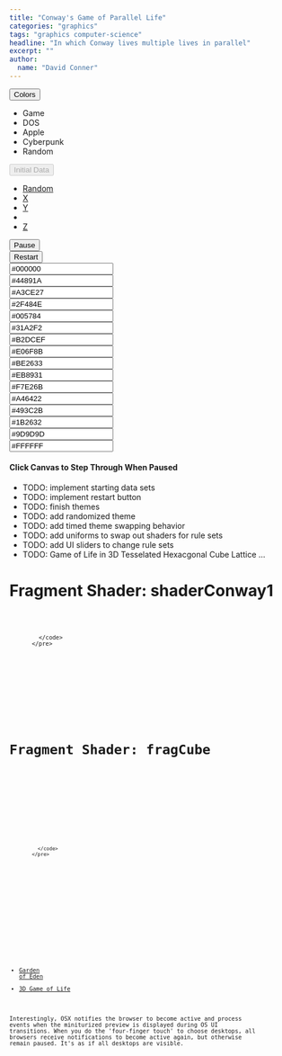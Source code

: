 ```yaml
---
title: "Conway's Game of Parallel Life"
categories: "graphics"
tags: "graphics computer-science"
headline: "In which Conway lives multiple lives in parallel"
excerpt: ""
author:
  name: "David Conner"
---
```


<div class="row">
  <div class="col-sm-3 col-xs-6">
    <div class="btn-group">
      <button type="button" class="btn btn-default dropdown-toggle" data-toggle="dropdown">Colors<span class="caret"></span></button>
      <ul class="dropdown-menu">
        <li><a onclick="onClickColorProfile(this.attributes['data-profile-name'].value)" data-profile-name="game">Game</a></li>
        <li><a onclick="onClickColorProfile(this.attributes['data-profile-name'].value)" data-profile-name="dos">DOS</a></li>
        <li><a onclick="onClickColorProfile(this.attributes['data-profile-name'].value)" data-profile-name="apple">Apple</a></li>
        <!--<li><a onclick="onClickColorProfile(this.attributes['data-profile-name'].value)" data-profile-name="zenburn">Zenburn</a></li>-->
        <!--<li><a onclick="onClickColorProfile(this.attributes['data-profile-name'].value)" data-profile-name="sanity-inc">Sanity Inc</a></li>-->
        <!--<li><a onclick="onClickColorProfile(this.attributes['data-profile-name'].value)" data-profile-name="monokai">Monokai</a></li>-->
        <!--<li><a onclick="onClickColorProfile(this.attributes['data-profile-name'].value)" data-profile-name="moe">Moe</a></li>-->
        <!--<li><a onclick="onClickColorProfile(this.attributes['data-profile-name'].value)" data-profile-name="solarized">Solarized</a></li>-->
        <li><a onclick="onClickColorProfile(this.attributes['data-profile-name'].value)" data-profile-name="cyberpunk">Cyberpunk</a></li>
        <!--<li><a onclick="onClickColorProfile(this.attributes['data-profile-name'].value)" data-profile-name="sublime-text">Sublime Text</a></li>-->
        <!--<li><a onclick="onClickColorProfile(this.attributes['data-profile-name'].value)" data-profile-name="vibrant-ink">Vibrant Ink</a></li>-->
        <li><a onclick="onClickColorProfile(this.attributes['data-profile-name'].value)" data-profile-name="random">Random</a></li>
        <!--<li><a onclick="onClickColorProfile(this.attributes['data-profile-name'].value)" data-profile-name="wink">;)</a></li>-->
      </ul>
    </div>
  </div>

  <div class="col-sm-3 col-xs-6">
    <div class="btn-group">
      <button type="button" class="btn btn-default dropdown-toggle" data-toggle="dropdown" disabled>Initial Data<span class="caret"></span></button>
      <ul class="dropdown-menu">
        <li><a href="#">Random</a></li>
        <li><a href="#">X</a></li>
        <li><a href="#">Y</a></li>
        <li role="separator" class="divider"></li>
        <li><a href="#">Z</a></li>
      </ul>
    </div>
  </div>

  <div class="col-sm-3 col-xs-6"><button id="btn-pause" class="btn btn-default" onclick="togglePause()">Pause</button></div>
  <div class="col-sm-3 col-xs-6"><button id="btn-restart" class="btn btn-default" onclick="onClickRestart()">Restart</button></div>

  <!-- TODO: dropdown to seed with specific starting sets -->
  <!-- TODO:  -->
</div>
<div class="row">
  <div class="col-sm-3 col-xs-6"><input id="conway-color-1"  class="jscolor" value="#000000" data-color-id="0"  onchange="changeColorUniforms(this.attributes['data-color-id'].value, this.value);" /></div>
  <div class="col-sm-3 col-xs-6"><input id="conway-color-2"  class="jscolor" value="#44891A" data-color-id="1"  onchange="changeColorUniforms(this.attributes['data-color-id'].value, this.value);" /></div>
  <div class="col-sm-3 col-xs-6"><input id="conway-color-3"  class="jscolor" value="#A3CE27" data-color-id="2"  onchange="changeColorUniforms(this.attributes['data-color-id'].value, this.value);" /></div>
  <div class="col-sm-3 col-xs-6"><input id="conway-color-4"  class="jscolor" value="#2F484E" data-color-id="3"  onchange="changeColorUniforms(this.attributes['data-color-id'].value, this.value);" /></div>
</div>
<div class="row">
  <div class="col-sm-3 col-xs-6"><input id="conway-color-5"  class="jscolor" value="#005784" data-color-id="4"  onchange="changeColorUniforms(this.attributes['data-color-id'].value, this.value);" /></div>
  <div class="col-sm-3 col-xs-6"><input id="conway-color-6"  class="jscolor" value="#31A2F2" data-color-id="5"  onchange="changeColorUniforms(this.attributes['data-color-id'].value, this.value);" /></div>
  <div class="col-sm-3 col-xs-6"><input id="conway-color-7"  class="jscolor" value="#B2DCEF" data-color-id="6"  onchange="changeColorUniforms(this.attributes['data-color-id'].value, this.value);" /></div>
  <div class="col-sm-3 col-xs-6"><input id="conway-color-8"  class="jscolor" value="#E06F8B" data-color-id="7"  onchange="changeColorUniforms(this.attributes['data-color-id'].value, this.value);" /></div>
</div>
<div class="row">
  <div class="col-sm-3 col-xs-6"><input id="conway-color-9"  class="jscolor" value="#BE2633" data-color-id="8"  onchange="changeColorUniforms(this.attributes['data-color-id'].value, this.value);" /></div>
  <div class="col-sm-3 col-xs-6"><input id="conway-color-10" class="jscolor" value="#EB8931" data-color-id="9"  onchange="changeColorUniforms(this.attributes['data-color-id'].value, this.value);" /></div>
  <div class="col-sm-3 col-xs-6"><input id="conway-color-11" class="jscolor" value="#F7E26B" data-color-id="10" onchange="changeColorUniforms(this.attributes['data-color-id'].value, this.value);" /></div>
  <div class="col-sm-3 col-xs-6"><input id="conway-color-12" class="jscolor" value="#A46422" data-color-id="11" onchange="changeColorUniforms(this.attributes['data-color-id'].value, this.value);" /></div>
</div>
<div class="row">
  <div class="col-sm-3 col-xs-6"><input id="conway-color-13" class="jscolor" value="#493C2B" data-color-id="12" onchange="changeColorUniforms(this.attributes['data-color-id'].value, this.value);" /></div>
  <div class="col-sm-3 col-xs-6"><input id="conway-color-14" class="jscolor" value="#1B2632" data-color-id="13" onchange="changeColorUniforms(this.attributes['data-color-id'].value, this.value);" /></div>
  <div class="col-sm-3 col-xs-6"><input id="conway-color-15" class="jscolor" value="#9D9D9D" data-color-id="14" onchange="changeColorUniforms(this.attributes['data-color-id'].value, this.value);" /></div>
  <div class="col-sm-3 col-xs-6"><input id="conway-color-16" class="jscolor" value="#FFFFFF" data-color-id="15" onchange="changeColorUniforms(this.attributes['data-color-id'].value, this.value);" /></div>
</div>

#### Click Canvas to Step Through When Paused

- TODO: implement starting data sets
- TODO: implement restart button
- TODO: finish themes
- TODO: add randomized theme
- TODO: add timed theme swapping behavior
- TODO: add uniforms to swap out shaders for rule sets
- TODO: add UI sliders to change rule sets
- TODO: Game of Life in 3D Tesselated Hexacgonal Cube Lattice ...

# Fragment Shader: shaderConway1

<p>
  <figure class="highlight">
    <pre>
      <code id="codeShaderConway1" class="language-c" data-lang="c">

      </code>
    </pre>
  </figure>
</p>

<script type="x-shader/x-fragment" id="shaderConway1">
  void main() {

    int populatedSolitude = 1;
    int populatedOvercrowded = 4;
    int unpopulatedCreate = 3;

    vec2 uv = (gl_FragCoord.xy / resolution.xy);
    vec4 texel = texture2D(game, uv);

    vec2 texelCoords[8];
    texelCoords[0] = mod(gl_FragCoord.xy + vec2( 0.0, -1.0), resolution.xy) / resolution.xy;
    texelCoords[1] = mod(gl_FragCoord.xy + vec2( 1.0, -1.0), resolution.xy) / resolution.xy;
    texelCoords[2] = mod(gl_FragCoord.xy + vec2( 1.0,  0.0), resolution.xy) / resolution.xy;
    texelCoords[3] = mod(gl_FragCoord.xy + vec2( 1.0,  1.0), resolution.xy) / resolution.xy;
    texelCoords[4] = mod(gl_FragCoord.xy + vec2( 0.0,  1.0), resolution.xy) / resolution.xy;
    texelCoords[5] = mod(gl_FragCoord.xy + vec2(-1.0,  1.0), resolution.xy) / resolution.xy;
    texelCoords[6] = mod(gl_FragCoord.xy + vec2(-1.0,  0.0), resolution.xy) / resolution.xy;
    texelCoords[7] = mod(gl_FragCoord.xy + vec2(-1.0, -1.0), resolution.xy) / resolution.xy;

    vec4 texels[8];
    int neighborCount = 0;
    for (int i=0; i<8; i++) {
      texels[i] = texture2D(game, texelCoords[i]);

      // not sure how to avoid conditional/ternary here
      // - but the GPU always has to execute both paths and cannot do so simultaneously
      neighborCount += ((texels[i].x > 0.0) ? 1 : 0);
    }

    vec4 newFragColor = vec4(0.0, 0.0, 0.0, 1.0);
    if (texel.x > 0.0) { // if populated
      if (neighborCount > populatedSolitude && neighborCount < populatedOvercrowded) {
        newFragColor.x = texel.x + 1.0; // cell ages
        //newFragColor.x = 1.0;
      } else { // cell dies
        // TODO: implement "aging" rules
        newFragColor.x = 0.0;
      }
    } else {
      if (neighborCount == unpopulatedCreate) {
        newFragColor.x = 1.0;
      } else {
        newFragColor.x = 0.0;
      }
    }

    gl_FragColor = newFragColor;

  }</script>

# Fragment Shader: fragCube

<p>
  <figure class="highlight">
    <pre>
      <code id="codeShaderConwayColor" class="language-c" data-lang="c">

      </code>
    </pre>
  </figure>
</p>

<script type="x-shader/x-fragment" id="shaderConwayColor">
  uniform vec4 colorMap[16];

  void main() {
    int colorId = int(texture2D(game, gl_FragCoord.xy / resolution.xy).x);

    // NOTE: fails because cannot access array without CONSTANT value
    // gl_FragColor = colorMap[colorId];

    // therefore, this approach is required
    gl_FragColor = colorMap[0];
    for (int i=0; i<16; i++) {
      // conditional statements like this are less than ideal...
      if (colorId == i) {
        gl_FragColor = colorMap[i];
      }
    }
  }</script>


<script src="/js/three/GPUComputeRenderer.js" type="text/javascript"></script>
<script src="/js/3d/2017-01-05-conways-game-of-parallel-life.js" type="text/javascript"></script>

<script type="text/javascript">

  function pasteShaderToCodeBlock(shaderId, codeBlockId) {
    var shaderCode = document.getElementById(shaderId).textContent;
    var processedCode = '<span class="p">' +
        shaderCode .split('\n').join('</span>\n<span class="p">') +
        '</span>';
    document.getElementById(codeBlockId).innerHTML = processedCode;
  }

  pasteShaderToCodeBlock('shaderConway1', 'codeShaderConway1');
  pasteShaderToCodeBlock('shaderConwayColor', 'codeShaderConwayColor');
</script>

- [Garden of Eden](https://en.wikipedia.org/wiki/Garden_of_Eden_(cellular_automaton))
- [3D Game of Life](http://gameoflife.samuellevy.com/)

Interestingly, OSX notifies the browser to become active and process
events when the miniturized preview is displayed during OS UI transitions.
When you do the 'four-finger touch' to choose desktops, all browsers
receive notifications to become active again, but otherwise remain
paused. It's as if all desktops are visible.
